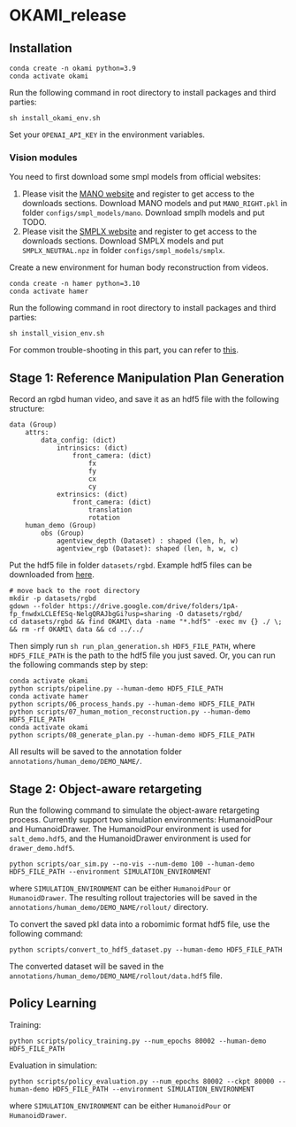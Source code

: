 # OKAMI_release

## Installation

```
conda create -n okami python=3.9
conda activate okami
```

Run the following command in root directory to install packages and third parties:
```
sh install_okami_env.sh
```

Set your `OPENAI_API_KEY` in the environment variables.

### Vision modules

You need to first download some smpl models from official websites:

1. Please visit the [MANO website](https://mano.is.tue.mpg.de/) and register to get access to the downloads sections. Download MANO models and put `MANO_RIGHT.pkl` in folder `configs/smpl_models/mano`. Download smplh models and put TODO.
2. Please visit the [SMPLX website](https://smpl-x.is.tue.mpg.de/) and register to get access to the downloads sections. Download SMPLX models and put `SMPLX_NEUTRAL.npz` in folder `configs/smpl_models/smplx`.


Create a new environment for human body reconstruction from videos.
```
conda create -n hamer python=3.10
conda activate hamer
```

Run the following command in root directory to install packages and third parties:
```
sh install_vision_env.sh
```

For common trouble-shooting in this part, you can refer to [this](https://github.com/vye16/slahmr/issues).

<!-- ### Directory structure of `third_party`

The resulting directory structure should look like this:

```
_DATA # for hamer
third_party/
    co-tracker/
    Cutie/
    dinov2/
    GR1_retarget/
    GroundingDINO/
    hamer/
    sam_checkpoints/
    segment-anything/
``` -->

## Stage 1: Reference Manipulation Plan Generation

Record an rgbd human video, and save it as an hdf5 file with the following structure:
```
data (Group)
    attrs:
        data_config: (dict)
            intrinsics: (dict)
                front_camera: (dict)
                    fx
                    fy
                    cx
                    cy
            extrinsics: (dict)
                front_camera: (dict)
                    translation
                    rotation
    human_demo (Group)
        obs (Group)
            agentview_depth (Dataset) : shaped (len, h, w)
            agentview_rgb (Dataset): shaped (len, h, w, c)
```

Put the hdf5 file in folder `datasets/rgbd`.
Example hdf5 files can be downloaded from [here](https://drive.google.com/drive/folders/1pA-fp_fnwdxLCLEfESq-NelgQRAJbgGi?usp=sharing).
```
# move back to the root directory
mkdir -p datasets/rgbd
gdown --folder https://drive.google.com/drive/folders/1pA-fp_fnwdxLCLEfESq-NelgQRAJbgGi?usp=sharing -O datasets/rgbd/
cd datasets/rgbd && find OKAMI\ data -name "*.hdf5" -exec mv {} ./ \; && rm -rf OKAMI\ data && cd ../../
```

Then simply run `sh run_plan_generation.sh HDF5_FILE_PATH`, where `HDF5_FILE_PATH` is the path to the hdf5 file you just saved. Or, you can run the following commands step by step:
```
conda activate okami
python scripts/pipeline.py --human-demo HDF5_FILE_PATH
conda activate hamer
python scripts/06_process_hands.py --human-demo HDF5_FILE_PATH
python scripts/07_human_motion_reconstruction.py --human-demo HDF5_FILE_PATH
conda activate okami
python scripts/08_generate_plan.py --human-demo HDF5_FILE_PATH
```

All results will be saved to the annotation folder `annotations/human_demo/DEMO_NAME/`.

## Stage 2: Object-aware retargeting

Run the following command to simulate the object-aware retargeting process. Currently support two simulation environments: HumanoidPour and HumanoidDrawer. The HumanoidPour environment is used for `salt_demo.hdf5`, and the HumanoidDrawer environment is used for `drawer_demo.hdf5`.
```
python scripts/oar_sim.py --no-vis --num-demo 100 --human-demo HDF5_FILE_PATH --environment SIMULATION_ENVIRONMENT
```
where `SIMULATION_ENVIRONMENT` can be either `HumanoidPour` or `HumanoidDrawer`. The resulting rollout trajectories will be saved in the `annotations/human_demo/DEMO_NAME/rollout/` directory.

To convert the saved pkl data into a robomimic format hdf5 file, use the following command:
```
python scripts/convert_to_hdf5_dataset.py --human-demo HDF5_FILE_PATH
```
The converted dataset will be saved in the `annotations/human_demo/DEMO_NAME/rollout/data.hdf5` file.

## Policy Learning

Training:
```
python scripts/policy_training.py --num_epochs 80002 --human-demo HDF5_FILE_PATH
```

Evaluation in simulation:
```
python scripts/policy_evaluation.py --num_epochs 80002 --ckpt 80000 --human-demo HDF5_FILE_PATH --environment SIMULATION_ENVIRONMENT
```
where `SIMULATION_ENVIRONMENT` can be either `HumanoidPour` or `HumanoidDrawer`. 